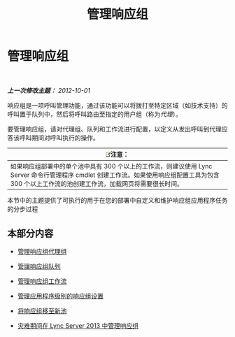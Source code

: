 ﻿---
title: 管理响应组
TOCTitle: 管理响应组
ms:assetid: 5a804d7d-3c1a-4647-a0e0-d5c4c8c23b73
ms:mtpsurl: https://technet.microsoft.com/zh-cn/library/Gg520996(v=OCS.15)
ms:contentKeyID: 49312945
ms.date: 05/19/2016
mtps_version: v=OCS.15
ms.translationtype: HT
---

# 管理响应组

 

_**上一次修改主题：** 2012-10-01_

响应组是一项呼叫管理功能，通过该功能可以将拨打至特定区域（如技术支持）的呼叫置于队列中，然后将呼叫路由至指定的用户组（称为*代理*）。

要管理响应组，请对代理组、队列和工作流进行配置，以定义从发出呼叫到代理应答该呼叫期间对呼叫执行的操作。

<table>
<thead>
<tr class="header">
<th><img src="images/Dn783119.note(OCS.15).gif" title="note" alt="note" />注意：</th>
</tr>
</thead>
<tbody>
<tr class="odd">
<td>如果响应组部署中的单个池中具有 300 个以上的工作流，则建议使用 Lync Server 命令行管理程序 cmdlet 创建工作流。如果使用响应组配置工具为包含 300 个以上工作流的池创建工作流，加载网页将需要很长时间。</td>
</tr>
</tbody>
</table>


本节中的主题提供了可执行的用于在您的部署中自定义和维护响应组应用程序任务的分步过程

## 本部分内容

  - [管理响应组代理组](lync-server-2013-managing-response-group-agent-groups.md)

  - [管理响应组队列](lync-server-2013-managing-response-group-queues.md)

  - [管理响应组工作流](lync-server-2013-managing-response-group-workflows.md)

  - [管理应用程序级别的响应组设置](lync-server-2013-managing-application-level-response-group-settings.md)

  - [将响应组移至新池](lync-server-2013-moving-response-groups-to-a-new-pool.md)

  - [灾难期间在 Lync Server 2013 中管理响应组](lync-server-2013-managing-response-groups-during-a-disaster.md)

